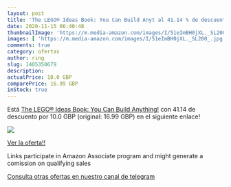 ```yaml
---
layout: post
title: 'The LEGO® Ideas Book: You Can Build Anyt al 41.14 % de descuento'
date: 2020-11-15 06:40:48
thumbnailImage: 'https://m.media-amazon.com/images/I/51eImBH0jXL._SL200_.jpg'
images: [ 'https://m.media-amazon.com/images/I/51eImBH0jXL._SL200_.jpg' ]
comments: true
category: ofertas
author: ring
slug: 1405350679
description:
actualPrice: 10.0 GBP
comparePrice: 16.99 GBP
inStock: true
---
```


Está [The LEGO® Ideas Book: You Can Build Anything!](https://www.amazon.co.uk/dp/1405350679/?tag=redken01-21) con 41.14 de descuento por 10.0 GBP (original: 16.99 GBP) en el siguiente enlace!

[![](https://m.media-amazon.com/images/I/51eImBH0jXL._SL200_.jpg)](https://www.amazon.co.uk/dp/1405350679/?tag=redken01-21)

[Ver la oferta!!](https://www.amazon.co.uk/dp/1405350679/?tag=redken01-21)

Links participate in Amazon Associate program and might generate a comission on qualifying sales

[Consulta otras ofertas en nuestro canal de telegram](https://t.me/s/ofertas25)

